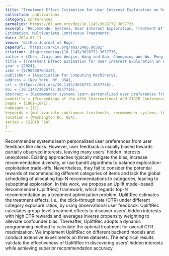 ```yaml
---
title: "Treatment Effect Estimation for User Interest Exploration on Recommender Systems"
collection: publications
category: conferences
permalink: https://dl.acm.org/doi/10.1145/3626772.3657736
excerpt: 'Recommender Systems, User Interest Exploration, Treatment Effect
Estimation, Multivariate Continuous Treatments'
date: 2024-07-11
venue: 'GitHub Journal of Bugs'
paperurl: 'https://arxiv.org/abs/2405.08582'
citation: '@inproceedings{10.1145/3626772.3657736,
author = {Chen, Jiaju and Wenjie, Wang and Gao, Chongming and Wu, Peng and Wei, Jianxiong and Hua, Qingsong},
title = {Treatment Effect Estimation for User Interest Exploration on Recommender Systems},
year = {2024},
isbn = {9798400704314},
publisher = {Association for Computing Machinery},
address = {New York, NY, USA},
url = {https://doi.org/10.1145/3626772.3657736},
doi = {10.1145/3626772.3657736},
abstract = {Recommender systems learn personalized user preferences from user feedback like clicks. However, user feedback is usually biased towards partially observed interests, leaving many users' hidden interests unexplored. Existing approaches typically mitigate the bias, increase recommendation diversity, or use bandit algorithms to balance exploration-exploitation trade-offs. Nevertheless, they fail to consider the potential rewards of recommending different categories of items and lack the global scheduling of allocating top-N recommendations to categories, leading to suboptimal exploration. In this work, we propose an Uplift model-based Recommender (UpliftRec) framework, which regards top-N recommendation as a treatment optimization problem. UpliftRec estimates the treatment effects, i.e., the click-through rate (CTR) under different category exposure ratios, by using observational user feedback. UpliftRec calculates group-level treatment effects to discover users' hidden interests with high CTR rewards and leverages inverse propensity weighting to alleviate confounder bias. Thereafter, UpliftRec adopts a dynamic programming method to calculate the optimal treatment for overall CTR maximization. We implement UpliftRec on different backend models and conduct extensive experiments on three datasets. The empirical results validate the effectiveness of UpliftRec in discovering users' hidden interests while achieving superior recommendation accuracy.},
booktitle = {Proceedings of the 47th International ACM SIGIR Conference on Research and Development in Information Retrieval},
pages = {1861–1871},
numpages = {11},
keywords = {multivariate continuous treatments, recommender systems, treatment effect estimation, user interest exploration},
location = {Washington DC, USA},
series = {SIGIR '24}
}'
---
```


Recommender systems learn personalized user preferences from user feedback like clicks. However, user feedback is usually biased towards partially observed interests, leaving many users' hidden interests unexplored. Existing approaches typically mitigate the bias, increase recommendation diversity, or use bandit algorithms to balance exploration-exploitation trade-offs. Nevertheless, they fail to consider the potential rewards of recommending different categories of items and lack the global scheduling of allocating top-N recommendations to categories, leading to suboptimal exploration. In this work, we propose an Uplift model-based Recommender (UpliftRec) framework, which regards top-N recommendation as a treatment optimization problem. UpliftRec estimates the treatment effects, i.e., the click-through rate (CTR) under different category exposure ratios, by using observational user feedback. UpliftRec calculates group-level treatment effects to discover users' hidden interests with high CTR rewards and leverages inverse propensity weighting to alleviate confounder bias. Thereafter, UpliftRec adopts a dynamic programming method to calculate the optimal treatment for overall CTR maximization. We implement UpliftRec on different backend models and conduct extensive experiments on three datasets. The empirical results validate the effectiveness of UpliftRec in discovering users' hidden interests while achieving superior recommendation accuracy.
